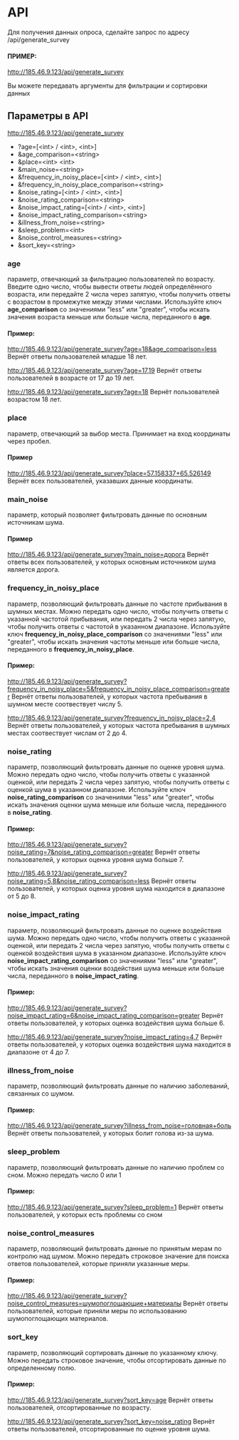 # API
Для получения данных опроса, сделайте запрос по адресу /api/generate_survey

#### ПРИМЕР:
http://185.46.9.123/api/generate_survey

Вы можете передавать аргументы для фильтрации и сортировки данных

## Параметры в API
http://185.46.9.123/api/generate_survey
- ?age=[\<int> / \<int>, \<int>]
- &age_comparison=\<string>
- &place=\<int> \<int>
- &main_noise=\<string>
- &frequency_in_noisy_place=[\<int> / \<int>, \<int>]
- &frequency_in_noisy_place_comparison=\<string>
- &noise_rating=[\<int> / \<int>, \<int>]
- &noise_rating_comparison=\<string>
- &noise_impact_rating=[\<int> / \<int>, \<int>]
- &noise_impact_rating_comparison=\<string>
- &illness_from_noise=\<string>
- &sleep_problem=\<int> 
- &noise_control_measures=\<string>
- &sort_key=\<string>

### age
параметр, отвечающий за фильтрацию пользователей по возрасту. Введите одно число, чтобы вывести ответы людей определённого возраста, или передайте 2 числа через запятую, чтобы получить ответы с возрастом в промежутке между этими числами. Используйте ключ **age_comparison** со значениями "less" или "greater", чтобы искать значения возраста меньше или больше числа, переданного в **age**.

#### Пример:
http://185.46.9.123/api/generate_survey?age=18&age_comparison=less
Вернёт ответы пользователей младше 18 лет.

http://185.46.9.123/api/generate_survey?age=17,19
Вернёт ответы пользователей в возрасте от 17 до 19 лет.

http://185.46.9.123/api/generate_survey?age=18
Вернёт пользователей возрастом 18 лет.

### place 
параметр, отвечающий за выбор места. Принимает на вход координаты через пробел.

#### Пример
http://185.46.9.123/api/generate_survey?place=57.158337+65.526149
Вернёт всех пользователей, указавших данные координаты.

### main_noise 
параметр, который позволяет фильтровать данные по основным источникам шума.

#### Пример
http://185.46.9.123/api/generate_survey?main_noise=дорога
Вернёт ответы всех пользователей, у которых основным источником шума является дорога.

### frequency_in_noisy_place
параметр, позволяющий фильтровать данные по частоте прибывания в шумных местах. Можно передать одно число, чтобы получить 
ответы с указанной частотой прибывания, или передать 2 числа через запятую, чтобы получить ответы с частотой в указанном 
диапазоне. Используйте ключ **frequency_in_noisy_place_comparison** со значениями "less" или "greater", 
чтобы искать значения частоты меньше или больше числа, переданного в **frequency_in_noisy_place**.

#### Пример:
http://185.46.9.123/api/generate_survey?frequency_in_noisy_place=5&frequency_in_noisy_place_comparison=greater
Вернёт ответы пользователей, у которых частота пребывания в шумном месте соотвествует числу 5.

http://185.46.9.123/api/generate_survey?frequency_in_noisy_place=2,4
Вернёт ответы пользователей, у которых частота пребывания в шумных местах соотвествует числам от 2 до 4.

### noise_rating
параметр, позволяющий фильтровать данные по оценке уровня шума. Можно передать одно число, чтобы получить ответы 
с указанной оценкой, или передать 2 числа через запятую, чтобы получить ответы с оценкой шума в указанном диапазоне.
Используйте ключ **noise_rating_comparison** со значениями "less" или "greater", чтобы искать значения оценки шума 
меньше или больше числа, переданного в **noise_rating**.

#### Пример:
http://185.46.9.123/api/generate_survey?noise_rating=7&noise_rating_comparison=greater
Вернёт ответы пользователей, у которых оценка уровня шума больше 7.

http://185.46.9.123/api/generate_survey?noise_rating=5,8&noise_rating_comparison=less
Вернёт ответы пользователей, у которых оценка уровня шума находится в диапазоне от 5 до 8.

### noise_impact_rating
параметр, позволяющий фильтровать данные по оценке воздействия шума. Можно передать одно число, чтобы получить ответы с 
указанной оценкой, или передать 2 числа через запятую, чтобы получить ответы с оценкой воздействия шума в указанном 
диапазоне. Используйте ключ **noise_impact_rating_comparison** со значениями "less" или "greater", чтобы искать 
значения оценки воздействия шума меньше или больше числа, переданного в **noise_impact_rating**.

#### Пример:
http://185.46.9.123/api/generate_survey?noise_impact_rating=6&noise_impact_rating_comparison=greater
Вернёт ответы пользователей, у которых оценка воздействия шума больше 6.

http://185.46.9.123/api/generate_survey?noise_impact_rating=4,7
Вернёт ответы пользователей, у которых оценка воздействия шума находится в диапазоне от 4 до 7.

### illness_from_noise
параметр, позволяющий фильтровать данные по наличию заболеваний, связанных со шумом.

#### Пример:
http://185.46.9.123/api/generate_survey?illness_from_noise=головная+боль
Вернёт ответы пользователей, у которых болит голова из-за шума.

### sleep_problem
параметр, позволяющий фильтровать данные по наличию проблем со сном. Можно передать число 0 или 1

#### Пример:
http://185.46.9.123/api/generate_survey?sleep_problem=1
Вернёт ответы пользователей, у которых есть проблемы со сном

### noise_control_measures
параметр, позволяющий фильтровать данные по принятым мерам по контролю над шумом. Можно передать строковое значение 
для поиска ответов пользователей, которые приняли указанные меры.

#### Пример:
http://185.46.9.123/api/generate_survey?noise_control_measures=шумопоглощающие+материалы
Вернёт ответы пользователей, которые приняли меры по использованию шумопоглощающих материалов.

### sort_key
параметр, позволяющий сортировать данные по указанному ключу. Можно передать строковое значение, чтобы отсортировать данные по определенному полю.

#### Пример:
http://185.46.9.123/api/generate_survey?sort_key=age
Вернёт ответы пользователей, отсортированные по возрасту.

http://185.46.9.123/api/generate_survey?sort_key=noise_rating
Вернёт ответы пользователей, отсортированные по оценке уровня шума.